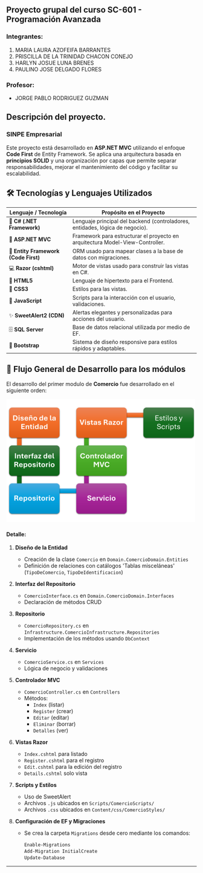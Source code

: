 ## Proyecto grupal del curso SC-601 - Programación Avanzada

### Integrantes:
1. MARIA LAURA AZOFEIFA BARRANTES 
2. PRISCILLA DE LA TRINIDAD CHACON CONEJO 
3. HARLYN JOSUE LUNA BRENES 
4. PAULINO JOSE DELGADO FLORES 

### Profesor:
- JORGE PABLO RODRIGUEZ GUZMAN 

## Descripción del proyecto.

### SINPE Empresarial

Este proyecto está desarrollado en **ASP.NET MVC** utilizando el enfoque **Code First** de Entity Framework. Se aplica una arquitectura basada en **principios SOLID** y una organización por capas que permite separar responsabilidades, mejorar el mantenimiento del código y facilitar su escalabilidad.

## 🛠️ Tecnologías y Lenguajes Utilizados

| Lenguaje / Tecnología                 | Propósito en el Proyecto                                                                 
|--------------------------------------|------------------------------------------------------------------------------------------|
| 🧠 **C# (.NET Framework)**           | Lenguaje principal del backend (controladores, entidades, lógica de negocio).            |
| 🎯 **ASP.NET MVC**                   | Framework para estructurar el proyecto en arquitectura Model-View-Controller.            |
| 🧩 **Entity Framework (Code First)** | ORM usado para mapear clases a la base de datos con migraciones.                         |
| 💻 **Razor (cshtml)**                | Motor de vistas usado para construir las vistas en C#.                                   |
| 🧾 **HTML5**                         | Lenguaje de hipertexto para el Frontend.                                                 |
| 🎨 **CSS3**                          | Estilos para las vistas.                                                                 |
| 🧠 **JavaScript**                    | Scripts para la interacción con el usuario, validaciones.                                |
| ✨ **SweetAlert2 (CDN)**             | Alertas elegantes y personalizadas para acciones del usuario.                            |
| 🗄️ **SQL Server**                    | Base de datos relacional utilizada por medio de EF.                                      |
| 🧱 **Bootstrap**                     | Sistema de diseño responsive para estilos rápidos y adaptables.                          |

## 🔁 Flujo General de Desarrollo para los módulos

El desarrollo del primer modulo de **Comercio** fue desarrollado en el siguiente orden:

<img src="./SINPE%20Empresarial/Docs/img/Flujo%20del%20proyecto.png" alt="Flujo del Proyecto" width="500"/>

#### Detalle:

1. **Diseño de la Entidad**
   - Creación de la clase `Comercio` en `Domain.ComercioDomain.Entities`
   - Definición de relaciones con catálogos 'Tablas misceláneas' (`TipoDeComercio`, `TipoDeIdentificacion`)

2. **Interfaz del Repositorio**
   - `ComercioInterface.cs` en `Domain.ComercioDomain.Interfaces`
   - Declaración de métodos CRUD

3. **Repositorio**
   - `ComercioRepository.cs` en `Infrastructure.ComercioInfrastructure.Repositories`
   - Implementación de los métodos usando `DbContext`

4. **Servicio**
   - `ComercioService.cs` en `Services`
   - Lógica de negocio y validaciones

5. **Controlador MVC**
   - `ComercioController.cs` en `Controllers`
   - Métodos:
     - `Index` (listar)
     - `Register` (crear)
     - `Editar` (editar)
     - `Eliminar` (borrar)
     - `Detalles` (ver)

6. **Vistas Razor**
   - `Index.cshtml` para listado
   - `Register.cshtml` para el registro
   - `Edit.cshtml` para la edición del registro
   - `Details.cshtml` solo vista

7. **Scripts y Estilos**
   - Uso de SweetAlert
   - Archivos `.js`  ubicados en `Scripts/ComercioScripts/` 
   - Archivos `.css` ubicados en `Content/css/ComercioStyles/`

8. **Configuración de EF y Migraciones**
   - Se crea la carpeta `Migrations` desde cero mediante los comandos:
     ```bash
     Enable-Migrations
     Add-Migration InitialCreate
     Update-Database
     ```

---

